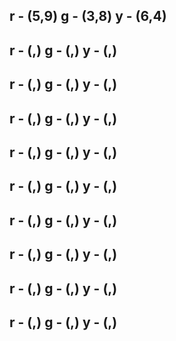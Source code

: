 r - (5,9) 
g - (3,8) 
y - (6,4) 
----------
r - (,) 
g - (,) 
y - (,) 
----------
r - (,) 
g - (,) 
y - (,) 
----------
r - (,) 
g - (,) 
y - (,) 
----------
r - (,) 
g - (,) 
y - (,) 
----------
r - (,) 
g - (,) 
y - (,) 
----------
r - (,) 
g - (,) 
y - (,) 
----------
r - (,) 
g - (,) 
y - (,) 
----------
r - (,) 
g - (,) 
y - (,) 
----------
r - (,) 
g - (,) 
y - (,) 
----------

